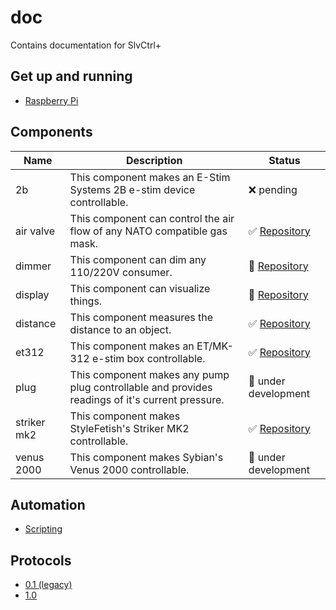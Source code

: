 # doc
Contains documentation for SlvCtrl+

## Get up and running
* [Raspberry Pi](./setup/setup-rpi.md)

## Components

| Name | Description | Status |
|------|-------------|--------|
| 2b | This component makes an E-Stim Systems 2B e-stim device controllable. | :x: pending |
| air valve | This component can control the air flow of any NATO compatible gas mask. | :white_check_mark: [Repository](https://github.com/SlvCtrlPlus/slvctrl-airvalve) |
| dimmer | This component can dim any 110/220V consumer. | :construction_worker: [Repository](https://github.com/SlvCtrlPlus/slvctrl-dimmer) |
| display | This component can visualize things. | :construction_worker: [Repository](https://github.com/SlvCtrlPlus/slvctrl-display) |
| distance | This component measures the distance to an object. | :white_check_mark: [Repository](https://github.com/SlvCtrlPlus/slvctrl-distance) |
| et312 | This component makes an ET/MK-312 e-stim box controllable. | :white_check_mark: [Repository](https://github.com/SlvCtrlPlus/slvctrl-et312) |
| plug | This component makes any pump plug controllable and provides readings of it's current pressure. | :construction_worker: under development |
| striker mk2 | This component makes StyleFetish's Striker MK2 controllable. | :white_check_mark: [Repository](https://github.com/SlvCtrlPlus/slvctrl-strikermk2) |
| venus 2000 | This component makes Sybian's Venus 2000 controllable. | :construction_worker: under development |


## Automation
* [Scripting](./automation/scripting.md)

## Protocols
* [0.1 (legacy)](./protocol/protocol-0.1.md)
* [1.0](./protocol/protocol-1.0.md)
